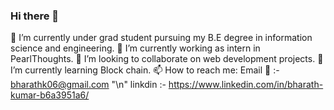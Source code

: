 ### Hi there 👋

<!--
**Bharath-k06/Bharath-k06** is a ✨ _special_ ✨ repository because its `README.md` (this file) appears on your GitHub profile.

Here are some ideas to get you started:

- 🔭 I’m currently working on ...
- 🌱 I’m currently learning ...
- 👯 I’m looking to collaborate on ...
- 🤔 I’m looking for help with ...
- 💬 Ask me about ...
- 📫 How to reach me: ...
- 😄 Pronouns: ...
- ⚡ Fun fact: ...
-->
🔭 I’m currently under grad student pursuing my B.E degree in information science and engineering.
🔭 I’m currently working as intern in PearlThoughts.
 👯 I’m looking to collaborate on  web development projects.
🌱 I’m currently learning Block chain.
📫 How to reach me: 
    Email 📧 :- bharathk06@gmail.com "\n" linkdin :- https://www.linkedin.com/in/bharath-kumar-b6a3951a6/  
